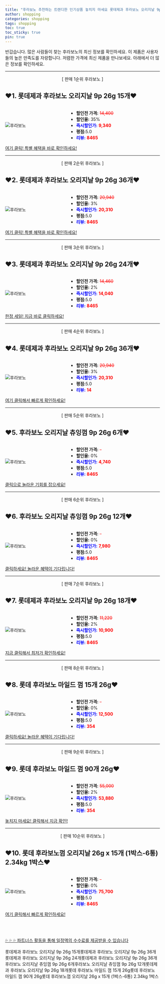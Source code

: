 ```yaml
---
title: "후라보노 추천하는 트렌디한 인기상품 놓치지 마세요 롯데제과 후라보노 오리지날 9p 26g"
author: shopping
categories: shopping
tags: shopping
toc: true
toc_sticky: true
pin: true
---
```

반갑습니다. 많은 사람들이 찾는 후라보노의 최신 정보를 확인하세요. 이 제품은 사용자들의 높은 만족도를 자랑합니다. 저렴한 가격에 최신 제품을 만나보세요. 아래에서 더 많은 정보를 확인하세요.

---
<p class="toplist" style="margin: 0 auto; display: block; width: fit-content;">[ 판매 1순위 후라보노 ]</p>

<h2><strong>❤️1. 롯데제과 후라보노 오리지날 9p 26g 15개❤️</strong></h2>

<div style="display: flex; align-items: center;">
    <div style="flex: 0.4;">
        <img src="https://thumbnail10.coupangcdn.com/thumbnails/remote/230x230ex/image/product/image/vendoritem/2019/07/03/4489103278/facfcd6f-80b9-43d3-b2db-9f5cc2557316.jpg" alt="후라보노" style="max-width: 100%;">
    </div>
    <div style="flex: 0.6; margin-left: 10px;">
        <ul>
            <li><strong>할인전 가격:</strong> <del style="color: red;">14,400</del></li>
            <li><strong>할인율:</strong> 35%</li>
            <li><span style='color:blue'><strong>즉시할인가:</strong></span> <span style='color:red'><strong>9,340</strong></span></li>
            <li><strong>평점:</strong>5.0</li>
            <li><span style='color:blue'><strong>리뷰:</strong></span> <span style='color:red'><strong>8465</strong></span></li>
        </ul>
    </div>
</div>
<div class="center">
    <a href="https://selin100587.github.io?lptag=AF9450613&subid=githubio&pageKey=196885410&traceid=V0-153&itemId=567272837&vendorItemId=4489103278" class="myButton">
        여기 클릭! 특별 혜택을 바로 확인하세요!
    </a>
</div>


---
<p class="toplist" style="margin: 0 auto; display: block; width: fit-content;">[ 판매 2순위 후라보노 ]</p>

<h2><strong>❤️2. 롯데제과 후라보노 오리지날 9p 26g 36개❤️</strong></h2>

<div style="display: flex; align-items: center;">
    <div style="flex: 0.4;">
        <img src="https://thumbnail9.coupangcdn.com/thumbnails/remote/230x230ex/image/retail/images/a5b01079-4b21-4518-a09e-b678782ca8448290962775245927518.png" alt="후라보노" style="max-width: 100%;">
    </div>
    <div style="flex: 0.6; margin-left: 10px;">
        <ul>
            <li><strong>할인전 가격:</strong> <del style="color: red;">20,940</del></li>
            <li><strong>할인율:</strong> 3%</li>
            <li><span style='color:blue'><strong>즉시할인가:</strong></span> <span style='color:red'><strong>20,310</strong></span></li>
            <li><strong>평점:</strong>5.0</li>
            <li><span style='color:blue'><strong>리뷰:</strong></span> <span style='color:red'><strong>8465</strong></span></li>
        </ul>
    </div>
</div>
<div class="center">
    <a href="https://selin100587.github.io?lptag=AF9450613&subid=githubio&pageKey=196885410&traceid=V0-153&itemId=18627225547&vendorItemId=85762597101" class="myButton">
        여기 클릭! 특별 혜택을 바로 확인하세요!
    </a>
</div>


---
<p class="toplist" style="margin: 0 auto; display: block; width: fit-content;">[ 판매 3순위 후라보노 ]</p>

<h2><strong>❤️3. 롯데제과 후라보노 오리지날 9p 26g 24개❤️</strong></h2>

<div style="display: flex; align-items: center;">
    <div style="flex: 0.4;">
        <img src="https://thumbnail8.coupangcdn.com/thumbnails/remote/230x230ex/image/retail/images/2030dc3d-24e2-4422-874d-a6badb7fa6f67212053033980563510.png" alt="후라보노" style="max-width: 100%;">
    </div>
    <div style="flex: 0.6; margin-left: 10px;">
        <ul>
            <li><strong>할인전 가격:</strong> <del style="color: red;">14,460</del></li>
            <li><strong>할인율:</strong> 2%</li>
            <li><span style='color:blue'><strong>즉시할인가:</strong></span> <span style='color:red'><strong>14,040</strong></span></li>
            <li><strong>평점:</strong>5.0</li>
            <li><span style='color:blue'><strong>리뷰:</strong></span> <span style='color:red'><strong>8465</strong></span></li>
        </ul>
    </div>
</div>
<div class="center">
    <a href="https://selin100587.github.io?lptag=AF9450613&subid=githubio&pageKey=196885410&traceid=V0-153&itemId=18627225115&vendorItemId=85762596580" class="myButton">
        한정 세일! 지금 바로 클릭하세요!
    </a>
</div>


---
<p class="toplist" style="margin: 0 auto; display: block; width: fit-content;">[ 판매 4순위 후라보노 ]</p>

<h2><strong>❤️4. 롯데제과 후라보노 오리지날 9p 26g 36개❤️</strong></h2>

<div style="display: flex; align-items: center;">
    <div style="flex: 0.4;">
        <img src="https://thumbnail9.coupangcdn.com/thumbnails/remote/230x230ex/image/retail/images/a5b01079-4b21-4518-a09e-b678782ca8448290962775245927518.png" alt="후라보노" style="max-width: 100%;">
    </div>
    <div style="flex: 0.6; margin-left: 10px;">
        <ul>
            <li><strong>할인전 가격:</strong> <del style="color: red;">20,940</del></li>
            <li><strong>할인율:</strong> 3%</li>
            <li><span style='color:blue'><strong>즉시할인가:</strong></span> <span style='color:red'><strong>20,310</strong></span></li>
            <li><strong>평점:</strong>5.0</li>
            <li><span style='color:blue'><strong>리뷰:</strong></span> <span style='color:red'><strong>14</strong></span></li>
        </ul>
    </div>
</div>
<div class="center">
    <a href="https://selin100587.github.io?lptag=AF9450613&subid=githubio&pageKey=7852024788&traceid=V0-153&itemId=21404109896&vendorItemId=88460690860" class="myButton">
        여기 클릭해서 빠르게 확인하세요!
    </a>
</div>


---
<p class="toplist" style="margin: 0 auto; display: block; width: fit-content;">[ 판매 5순위 후라보노 ]</p>

<h2><strong>❤️5. 후라보노 오리지날 츄잉껌 9p 26g 6개❤️</strong></h2>

<div style="display: flex; align-items: center;">
    <div style="flex: 0.4;">
        <img src="https://thumbnail7.coupangcdn.com/thumbnails/remote/230x230ex/image/retail/images/20bc33ee-65d8-40b1-8228-31ab51e7c796249452995093466186.png" alt="후라보노" style="max-width: 100%;">
    </div>
    <div style="flex: 0.6; margin-left: 10px;">
        <ul>
            <li><strong>할인전 가격:</strong> <del style="color: red;">-</del></li>
            <li><strong>할인율:</strong> 0%</li>
            <li><span style='color:blue'><strong>즉시할인가:</strong></span> <span style='color:red'><strong>4,740</strong></span></li>
            <li><strong>평점:</strong>5.0</li>
            <li><span style='color:blue'><strong>리뷰:</strong></span> <span style='color:red'><strong>8465</strong></span></li>
        </ul>
    </div>
</div>
<div class="center">
    <a href="https://selin100587.github.io?lptag=AF9450613&subid=githubio&pageKey=196885410&traceid=V0-153&itemId=18072146338&vendorItemId=85225404079" class="myButton">
        클릭으로 놀라운 기회를 잡으세요!
    </a>
</div>


---
<p class="toplist" style="margin: 0 auto; display: block; width: fit-content;">[ 판매 6순위 후라보노 ]</p>

<h2><strong>❤️6. 후라보노 오리지날 츄잉껌 9p 26g 12개❤️</strong></h2>

<div style="display: flex; align-items: center;">
    <div style="flex: 0.4;">
        <img src="https://thumbnail6.coupangcdn.com/thumbnails/remote/230x230ex/image/retail/images/0f0dd9a7-294f-4a5f-b357-dd90e58c7f1f6068495648937986388.png" alt="후라보노" style="max-width: 100%;">
    </div>
    <div style="flex: 0.6; margin-left: 10px;">
        <ul>
            <li><strong>할인전 가격:</strong> <del style="color: red;">-</del></li>
            <li><strong>할인율:</strong> 0%</li>
            <li><span style='color:blue'><strong>즉시할인가:</strong></span> <span style='color:red'><strong>7,980</strong></span></li>
            <li><strong>평점:</strong>5.0</li>
            <li><span style='color:blue'><strong>리뷰:</strong></span> <span style='color:red'><strong>8465</strong></span></li>
        </ul>
    </div>
</div>
<div class="center">
    <a href="https://selin100587.github.io?lptag=AF9450613&subid=githubio&pageKey=196885410&traceid=V0-153&itemId=18072146010&vendorItemId=85225403800" class="myButton">
        클릭하세요! 놀라운 혜택이 기다립니다!
    </a>
</div>


---
<p class="toplist" style="margin: 0 auto; display: block; width: fit-content;">[ 판매 7순위 후라보노 ]</p>

<h2><strong>❤️7. 롯데제과 후라보노 오리지날 9p 26g 18개❤️</strong></h2>

<div style="display: flex; align-items: center;">
    <div style="flex: 0.4;">
        <img src="https://thumbnail8.coupangcdn.com/thumbnails/remote/230x230ex/image/retail/images/7b163f33-92a9-4ab2-88db-18ca51ca3bb11461770004843570191.png" alt="후라보노" style="max-width: 100%;">
    </div>
    <div style="flex: 0.6; margin-left: 10px;">
        <ul>
            <li><strong>할인전 가격:</strong> <del style="color: red;">11,220</del></li>
            <li><strong>할인율:</strong> 2%</li>
            <li><span style='color:blue'><strong>즉시할인가:</strong></span> <span style='color:red'><strong>10,900</strong></span></li>
            <li><strong>평점:</strong>5.0</li>
            <li><span style='color:blue'><strong>리뷰:</strong></span> <span style='color:red'><strong>8465</strong></span></li>
        </ul>
    </div>
</div>
<div class="center">
    <a href="https://selin100587.github.io?lptag=AF9450613&subid=githubio&pageKey=196885410&traceid=V0-153&itemId=18627224979&vendorItemId=85762596413" class="myButton">
        지금 클릭해서 최저가 확인하세요!
    </a>
</div>


---
<p class="toplist" style="margin: 0 auto; display: block; width: fit-content;">[ 판매 8순위 후라보노 ]</p>

<h2><strong>❤️8. 롯데 후라보노 마일드 껌 15개 26g❤️</strong></h2>

<div style="display: flex; align-items: center;">
    <div style="flex: 0.4;">
        <img src="https://thumbnail8.coupangcdn.com/thumbnails/remote/230x230ex/image/vendor_inventory/fc11/fe7f243163eaa5cb3ff8fb5f2ca2aaf31ab0c0403d0903dcd0207042acfa.JPG" alt="후라보노" style="max-width: 100%;">
    </div>
    <div style="flex: 0.6; margin-left: 10px;">
        <ul>
            <li><strong>할인전 가격:</strong> <del style="color: red;">-</del></li>
            <li><strong>할인율:</strong> 0%</li>
            <li><span style='color:blue'><strong>즉시할인가:</strong></span> <span style='color:red'><strong>12,500</strong></span></li>
            <li><strong>평점:</strong>5.0</li>
            <li><span style='color:blue'><strong>리뷰:</strong></span> <span style='color:red'><strong>354</strong></span></li>
        </ul>
    </div>
</div>
<div class="center">
    <a href="https://selin100587.github.io?lptag=AF9450613&subid=githubio&pageKey=5649596038&traceid=V0-153&itemId=9240690340&vendorItemId=86192351541" class="myButton">
        클릭하세요! 놀라운 혜택이 기다립니다!
    </a>
</div>


---
<p class="toplist" style="margin: 0 auto; display: block; width: fit-content;">[ 판매 9순위 후라보노 ]</p>

<h2><strong>❤️9. 롯데 후라보노 마일드 껌 90개 26g❤️</strong></h2>

<div style="display: flex; align-items: center;">
    <div style="flex: 0.4;">
        <img src="https://thumbnail8.coupangcdn.com/thumbnails/remote/230x230ex/image/vendor_inventory/fc11/fe7f243163eaa5cb3ff8fb5f2ca2aaf31ab0c0403d0903dcd0207042acfa.JPG" alt="후라보노" style="max-width: 100%;">
    </div>
    <div style="flex: 0.6; margin-left: 10px;">
        <ul>
            <li><strong>할인전 가격:</strong> <del style="color: red;">55,000</del></li>
            <li><strong>할인율:</strong> 2%</li>
            <li><span style='color:blue'><strong>즉시할인가:</strong></span> <span style='color:red'><strong>53,880</strong></span></li>
            <li><strong>평점:</strong>5.0</li>
            <li><span style='color:blue'><strong>리뷰:</strong></span> <span style='color:red'><strong>354</strong></span></li>
        </ul>
    </div>
</div>
<div class="center">
    <a href="https://selin100587.github.io?lptag=AF9450613&subid=githubio&pageKey=5649596038&traceid=V0-153&itemId=10706756453&vendorItemId=86192351550" class="myButton">
        놓치지 마세요! 클릭해서 지금 확인!
    </a>
</div>


---
<p class="toplist" style="margin: 0 auto; display: block; width: fit-content;">[ 판매 10순위 후라보노 ]</p>

<h2><strong>❤️10. 롯데 후라보노껌 오리지날 26g x 15개 (1박스-6통) 2.34kg 1박스❤️</strong></h2>

<div style="display: flex; align-items: center;">
    <div style="flex: 0.4;">
        <img src="https://thumbnail10.coupangcdn.com/thumbnails/remote/230x230ex/image/vendor_inventory/8b77/79726095bfe624ebe467a0dcf243859fde44abb6711b7fed7131eafb8dc4.jpg" alt="후라보노" style="max-width: 100%;">
    </div>
    <div style="flex: 0.6; margin-left: 10px;">
        <ul>
            <li><strong>할인전 가격:</strong> <del style="color: red;">-</del></li>
            <li><strong>할인율:</strong> 0%</li>
            <li><span style='color:blue'><strong>즉시할인가:</strong></span> <span style='color:red'><strong>75,700</strong></span></li>
            <li><strong>평점:</strong>5.0</li>
            <li><span style='color:blue'><strong>리뷰:</strong></span> <span style='color:red'><strong>8465</strong></span></li>
        </ul>
    </div>
</div>
<div class="center">
    <a href="https://selin100587.github.io?lptag=AF9450613&subid=githubio&pageKey=196885410&traceid=V0-153&itemId=20315469652&vendorItemId=87401077796" class="myButton">
        여기 클릭해서 빠르게 확인하세요!
    </a>
</div>

<br><br><br>[💦 💦 💦 파트너스 활동을 통해 일정액의 수수료를 제공받을 수 있습니다](https://link.coupang.com/a/bcpT2c)<br><br>롯데제과 후라보노 오리지날 9p 26g 15개롯데제과 후라보노 오리지날 9p 26g 36개롯데제과 후라보노 오리지날 9p 26g 24개롯데제과 후라보노 오리지날 9p 26g 36개후라보노 오리지날 츄잉껌 9p 26g 6개후라보노 오리지날 츄잉껌 9p 26g 12개롯데제과 후라보노 오리지날 9p 26g 18개롯데 후라보노 마일드 껌 15개 26g롯데 후라보노 마일드 껌 90개 26g롯데 후라보노껌 오리지날 26g x 15개 (1박스-6통) 2.34kg 1박스